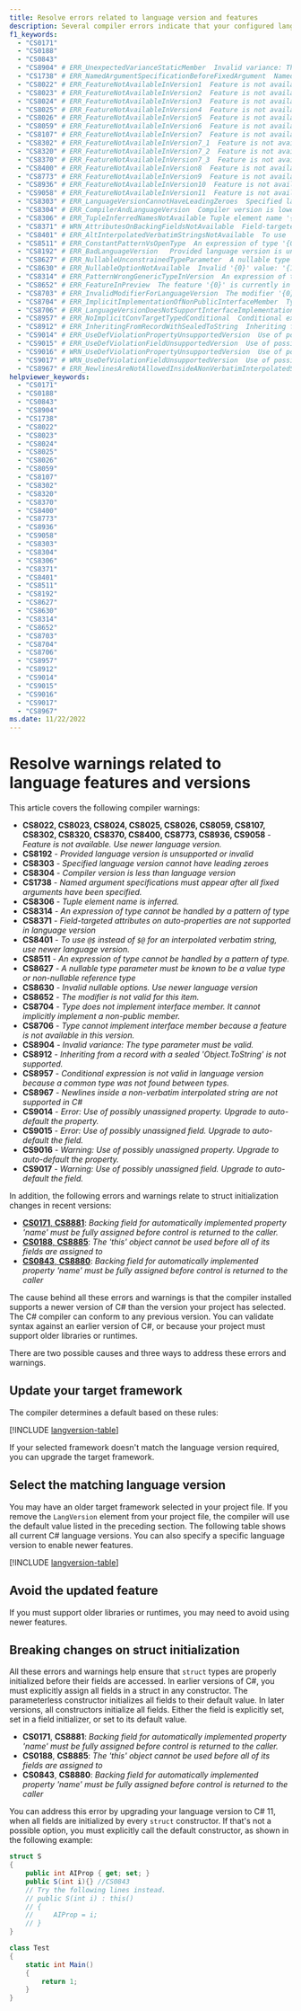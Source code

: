 ```yaml
---
title: Resolve errors related to language version and features
description: Several compiler errors indicate that your configured language version doesn't support a feature you're using. This article shows how to fix those errors and warnings.
f1_keywords:
  - "CS0171"
  - "CS0188"
  - "CS0843"
  - "CS8904" # ERR_UnexpectedVarianceStaticMember  Invalid variance: The type parameter '{1}' must be {3} valid on '{0}' unless language version '{4}' or greater is used. '{1}' is {2}.
  - "CS1738" # ERR_NamedArgumentSpecificationBeforeFixedArgument  Named argument specifications must appear after all fixed arguments have been specified. Please use language version {0} or greater to allow non-trailing named arguments
  - "CS8022" # ERR_FeatureNotAvailableInVersion1  Feature is not available in C# 1. Please use language version.
  - "CS8023" # ERR_FeatureNotAvailableInVersion2  Feature is not available in C# 2. Please use language version.
  - "CS8024" # ERR_FeatureNotAvailableInVersion3  Feature is not available in C# 3. Please use language version.
  - "CS8025" # ERR_FeatureNotAvailableInVersion4  Feature is not available in C# 4. Please use language version.
  - "CS8026" # ERR_FeatureNotAvailableInVersion5  Feature is not available in C# 5. Please use language version.
  - "CS8059" # ERR_FeatureNotAvailableInVersion6  Feature is not available in C# 6. Please use language version.
  - "CS8107" # ERR_FeatureNotAvailableInVersion7  Feature is not available in C# 7. Please use language version.
  - "CS8302" # ERR_FeatureNotAvailableInVersion7_1  Feature is not available in C# 7.1. Please use language version.
  - "CS8320" # ERR_FeatureNotAvailableInVersion7_2  Feature is not available in C# 7.2. Please use language version.
  - "CS8370" # ERR_FeatureNotAvailableInVersion7_3  Feature is not available in C# 7.3. Please use language version.
  - "CS8400" # ERR_FeatureNotAvailableInVersion8  Feature is not available in C# 8. Please use language version.
  - "CS8773" # ERR_FeatureNotAvailableInVersion9  Feature is not available in C# 9. Please use language version.
  - "CS8936" # ERR_FeatureNotAvailableInVersion10  Feature is not available in C# 10. Please use language version.
  - "CS9058" # ERR_FeatureNotAvailableInVersion11  Feature is not available in C# 11. Please use language version.
  - "CS8303" # ERR_LanguageVersionCannotHaveLeadingZeroes  Specified language version cannot have leading zeroes
  - "CS8304" # ERR_CompilerAndLanguageVersion  Compiler version is lower than Language version
  - "CS8306" # ERR_TupleInferredNamesNotAvailable Tuple element name '{0}' is inferred. Please use language version {1} or greater to access an element by its inferred name.
  - "CS8371" # WRN_AttributesOnBackingFieldsNotAvailable  Field-targeted attributes on auto-properties are not supported in language version
  - "CS8401" # ERR_AltInterpolatedVerbatimStringsNotAvailable  To use '@$' instead of '$@' for an interpolated verbatim string, please use language version '{0}' or greater.
  - "CS8511" # ERR_ConstantPatternVsOpenType  An expression of type '{0}' cannot be handled by a pattern of type '{1}'
  - "CS8192" # ERR_BadLanguageVersion   Provided language version is unsupported or invalid
  - "CS8627" # ERR_NullableUnconstrainedTypeParameter  A nullable type parameter must be known to be a value type or non-nullable reference type
  - "CS8630" # ERR_NullableOptionNotAvailable  Invalid '{0}' value: '{1}' for C# {2}. Please use language version '{3}' or greater
  - "CS8314" # ERR_PatternWrongGenericTypeInVersion  An expression of type '{0}' cannot be handled by a pattern of type
  - "CS8652" # ERR_FeatureInPreview  The feature '{0}' is currently in Preview and *unsupported*. To use Preview features, use the 'preview' language version
  - "CS8703" # ERR_InvalidModifierForLanguageVersion  The modifier '{0}' is not valid for this item in C# {1}. Please use language version '{2}' or greater.
  - "CS8704" # ERR_ImplicitImplementationOfNonPublicInterfaceMember  Type does not implement interface member. Type cannot implicitly implement a non-public member in selected version.
  - "CS8706" # ERR_LanguageVersionDoesNotSupportInterfaceImplementationForMember  Type cannot implement interface member '{1}' in type '{2}' because feature '{3}' is not available in 
  - "CS8957" # ERR_NoImplicitConvTargetTypedConditional  Conditional expression is not valid in language version {0} because a common type was not found between '{1}' and '{2}'
  - "CS8912" # ERR_InheritingFromRecordWithSealedToString  Inheriting from a record with a sealed 'Object.ToString' is not supported
  - "CS9014" # ERR_UseDefViolationPropertyUnsupportedVersion  Use of possibly unassigned property
  - "CS9015" # ERR_UseDefViolationFieldUnsupportedVersion  Use of possibly unassigned field
  - "CS9016" # WRN_UseDefViolationPropertyUnsupportedVersion  Use of possibly unassigned property
  - "CS9017" # WRN_UseDefViolationFieldUnsupportedVersion  Use of possibly unassigned field
  - "CS8967" # ERR_NewlinesAreNotAllowedInsideANonVerbatimInterpolatedString  Newlines inside a non-verbatim interpolated string are not supported in C#
helpviewer_keywords:
  - "CS0171"
  - "CS0188"
  - "CS0843"
  - "CS8904"
  - "CS1738"
  - "CS8022"
  - "CS8023"
  - "CS8024"
  - "CS8025"
  - "CS8026"
  - "CS8059"
  - "CS8107"
  - "CS8302"
  - "CS8320"
  - "CS8370"
  - "CS8400"
  - "CS8773"
  - "CS8936"
  - "CS9058"
  - "CS8303"
  - "CS8304"
  - "CS8306"
  - "CS8371"
  - "CS8401"
  - "CS8511"
  - "CS8192"
  - "CS8627"
  - "CS8630"
  - "CS8314"
  - "CS8652"
  - "CS8703"
  - "CS8704"
  - "CS8706"
  - "CS8957"
  - "CS8912"
  - "CS9014"
  - "CS9015"
  - "CS9016"
  - "CS9017"
  - "CS8967"
ms.date: 11/22/2022
---
```

# Resolve warnings related to language features and versions

This article covers the following compiler warnings:

<!-- The text in this list generates issues for Acrolinx, because they don't use contractions.
That's be design. The text closely matches the text of the compiler error / warning for SEO purposes.
 -->
- **CS8022, CS8023, CS8024, CS8025, CS8026, CS8059, CS8107, CS8302, CS8320, CS8370, CS8400, CS8773, CS8936, CS9058** - *Feature is not available. Use newer language version.*
- **CS8192** - *Provided language version is unsupported or invalid*
- **CS8303** - *Specified language version cannot have leading zeroes*
- **CS8304** - *Compiler version is less than language version*
- **CS1738** - *Named argument specifications must appear after all fixed arguments have been specified.*
- **CS8306** - *Tuple element name is inferred.*
- **CS8314** - *An expression of type cannot be handled by a pattern of type*
- **CS8371** - *Field-targeted attributes on auto-properties are not supported in language version*
- **CS8401** - *To use `@$` instead of `$@` for an interpolated verbatim string, use newer language version.*
- **CS8511** - *An expression of type cannot be handled by a pattern of type.*
- **CS8627** - *A nullable type parameter must be known to be a value type or non-nullable reference type*
- **CS8630** - *Invalid nullable options. Use newer language version*
- **CS8652** - *The modifier is not valid for this item.*
- **CS8704** - *Type does not implement interface member. It cannot implicitly implement a non-public member.*
- **CS8706** - *Type cannot implement interface member because a feature is not available in this version.*
- **CS8904** - *Invalid variance: The type parameter must be valid.*
- **CS8912** - *Inheriting from a record with a sealed 'Object.ToString' is not supported.*
- **CS8957** - *Conditional expression is not valid in language version because a common type was not found between types.*
- **CS8967** - *Newlines inside a non-verbatim interpolated string are not supported in C#*
- **CS9014** - *Error: Use of possibly unassigned property. Upgrade to auto-default the property.*
- **CS9015** - *Error: Use of possibly unassigned field. Upgrade to auto-default the field.*
- **CS9016** - *Warning: Use of possibly unassigned property. Upgrade to auto-default the property.*
- **CS9017** - *Warning: Use of possibly unassigned field. Upgrade to auto-default the field.*

In addition, the following errors and warnings relate to struct initialization changes in recent versions:

- [**CS0171**, **CS8881**](#breaking-changes-on-struct-initialization): *Backing field for automatically implemented property 'name' must be fully assigned before control is returned to the caller.*
- [**CS0188**, **CS8885**](#breaking-changes-on-struct-initialization): *The 'this' object cannot be used before all of its fields are assigned to*
- [**CS0843**, **CS8880**](#breaking-changes-on-struct-initialization): *Backing field for automatically implemented property 'name' must be fully assigned before control is returned to the caller*

The cause behind all these errors and warnings is that the compiler installed supports a newer version of C# than the version your project has selected. The C# compiler can conform to any previous version. You can validate syntax against an earlier version of C#, or because your project must support older libraries or runtimes.

There are two possible causes and three ways to address these errors and warnings.

## Update your target framework

The compiler determines a default based on these rules:

[!INCLUDE [langversion-table](../includes/default-langversion-table.md)]

If your selected framework doesn't match the language version required, you can upgrade the target framework.

## Select the matching language version

You may have an older target framework selected in your project file. If you remove the `LangVersion` element from your project file, the compiler will use the default value listed in the preceding section. The following table shows all current C# language versions. You can also specify a specific language version to enable newer features.

[!INCLUDE [langversion-table](../includes/langversion-table.md)]

## Avoid the updated feature

If you must support older libraries or runtimes, you may need to avoid using newer features.

## Breaking changes on struct initialization

All these errors and warnings help ensure that `struct` types are properly initialized before their fields are accessed. In earlier versions of C#, you must explicitly assign all fields in a struct in any constructor. The parameterless constructor initializes all fields to their default value. In later versions, all constructors initialize all fields. Either the field is explicitly set, set in a field initializer, or set to its default value.

- **CS0171**, **CS8881**: *Backing field for automatically implemented property 'name' must be fully assigned before control is returned to the caller.*
- **CS0188**, **CS8885**: *The 'this' object cannot be used before all of its fields are assigned to*
- **CS0843**, **CS8880**: *Backing field for automatically implemented property 'name' must be fully assigned before control is returned to the caller*

You can address this error by upgrading your language version to C# 11, when all fields are initialized by every `struct` constructor. If that's not a possible option, you must explicitly call the default constructor, as shown in the following example:

```csharp
struct S
{
    public int AIProp { get; set; }
    public S(int i){} //CS0843
    // Try the following lines instead.
    // public S(int i) : this()
    // {
    //     AIProp = i;
    // }
}

class Test
{
    static int Main()
    {
        return 1;
    }
}
```
